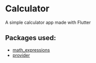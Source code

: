 # Calculator

A simple calculator app made with Flutter

## Packages used:
- [math_expressions](https://pub.dev/packages/math_expressions)
- [provider](https://pub.dev/packages/provider)
